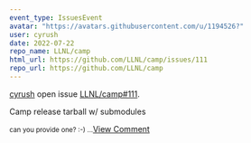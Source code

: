```yaml
---
event_type: IssuesEvent
avatar: "https://avatars.githubusercontent.com/u/1194526?"
user: cyrush
date: 2022-07-22
repo_name: LLNL/camp
html_url: https://github.com/LLNL/camp/issues/111
repo_url: https://github.com/LLNL/camp
---
```


<a href='https://github.com/cyrush' target='_blank'>cyrush</a> open issue <a href='https://github.com/LLNL/camp/issues/111' target='_blank'>LLNL/camp#111</a>.

<p>Camp release tarball w/ submodules</p><small>can you provide one? :-)...</small><a href='https://github.com/LLNL/camp/issues/111' target='_blank'>View Comment</a>